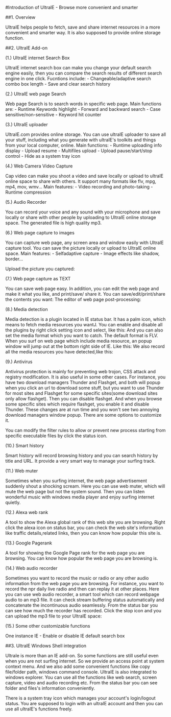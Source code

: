 #Introduction of UltraIE - Browse more convenient and smarter

##1. Overview

UltraIE helps people to fetch, save and share internet resources in a more convenient and smarter way. It is also supposed to provide online storage function.

##2. UltraIE Add-on

(1.) UltraIE internet Search Box

UltraIE internet search box can make you change your default search engine easily, then you can compare the search results of different search engine in one click. Fucntions include: - Changeable/adaptive search combo box length - Save and clear search history

(2.) UltraIE web page Search

Web page Search is to search words in specific web page. Main functions are: - Runtime Keywords highlight - Forward and backward search - Case sensitive/non-sensitive - Keyword hit counter

(3.) UltraIE uploader

UltraIE.com provides online storage. You can use ultraIE uploader to save all your stuff, including what you generate with ultraIE's toolkits and things from your local computer, online. Main functions: - Runtime uploading info display - Upload resume - Multifiles upload - Upload pause/start/stop control - Hide as a system tray icon

(4.) Web Camera Video Capture

Cap video can make you shoot a video and save locally or upload to ultraIE online space to share with others. It support many formats like flv, mpg, mp4, mov, wmv... Main features: - Video recording and photo-taking - Runtime compression

(5.) Audio Recorder

You can record your voice and any sound with your microphone and save locally or share with other people by uploading to UltraIE online storage space. The generated file is high quality mp3.

(6.) Web page capture to images

You can capture web page, any screen area and window easily with UltraIE capture tool. You can save the picture locally or upload to UltraIE online space. Main features: - Selfadaptive capture - Image effects like shadow, border...

Upload the picture you captured:

(7.) Web page capture as TEXT

You can save web page easy. In addition, you can edit the web page and make it what you like, and print/save/ share it. You can save/edit/print/share the contents you want: The editor of web page post-processing:

(8.) Media detection

Media detection is a plugin located in IE status bar. It has a palm icon, which means to fetch media resources you wantJ. You can enable and disable all the plugins by right click setting icon and select, like this: And you can also set the media format which you want to catch. The default format is FLV. When you surf on web page which include media resource, an popup window will jump out at the bottom right side of IE. Like this: We also record all the media resources you have detected,like this:

(9.) Antivirus

Antivirus protection is mainly for preventing web trojon, CSS attack and registry modification. It is also useful in some other cases. For instance, you have two download managers Thunder and Flashget, and both will popup when you click an url to download some stuff, but you want to use Thunder for most sites and Flashget for some specific sites(some download sites only allow flashget). Then you can disable flashget. And when you browse some specific sites which require flashget, you enable it and disable Thunder. These changes are at run time and you won't see two annoying download managers window popup. There are some options to customize it.

You can modify the filter rules to allow or prevent new process starting from specific executable files by click the status icon.

(10.) Smart history

Smart history will record browsing history and you can search history by title and URL. It provide a very smart way to manage your surfing track.

(11.) Web muter

Sometimes when you surfing internet, the web page advertisement suddenly shout a shocking scream. Here you can use web muter, which will mute the web page but not the system sound. Then you can listen wonderful music with windows media player and enjoy surfing internet quietly.

(12.) Alexa web rank

A tool to show the Alexa global rank of this web site you are browsing. Right click the alexa icon on status bar, you can check the web site's information like traffic details,related links, then you can know how popular this site is.

(13.) Google Pagerank

A tool for showing the Google Page rank for the web page you are browsing. You can know how popular the web page you are browsing is.

(14.) Web audio recorder

Sometimes you want to record the music or radio or any other audio information from the web page you are browsing. For instance, you want to record the npr daily live radio and then can replay it at other places. Here you can use web audio recorder, a smart tool which can record webpage audio to an mp3 file. It can check stream buffering status automatically and concatenate the incontinuous audio seamlessly. From the status bar you can see how much the recorder has recorded. Click the stop icon and you can upload the mp3 file to your UltraIE space:

(15.) Some other customizable functions

One instance IE - Enable or disable IE default search box

##3. UltraIE Windows Shell integration

UltraIe is more than an IE add-on. So some functions are still useful even when you are not surfing internet. So we provide an access point at system context menu. And we also add some convenient functions like copy file/folder path, windows command console. UltraIE is also integrated to windows explorer. You can use all the functions like web search, screen capture, video and audio recording etc. From the status bar you can see folder and files's information conveniently.

There is a system tray icon which manages your account's login/logout status. You are supposed to login with an ultraIE account and then you can use all ultraIE's functions freely.
